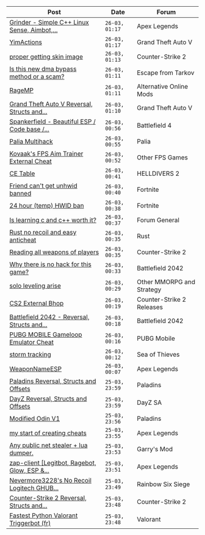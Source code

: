 |Post|Date|Forum|
|----|----|-----|
|[Grinder - Simple C++ Linux Sense, Aimbot,...](https://www.unknowncheats.me/forum/apex-legends/605888-grinder-simple-linux-sense-aimbot-triggerbot.html)|`26-03, 01:17`|Apex Legends|
|[YimActions](https://www.unknowncheats.me/forum/grand-theft-auto-v/626168-yimactions.html)|`26-03, 01:17`|Grand Theft Auto V|
|[proper getting skin image](https://www.unknowncheats.me/forum/counter-strike-2-a/629038-proper-getting-skin-image.html)|`26-03, 01:13`|Counter-Strike 2|
|[Is this new dma bypass method or a scam?](https://www.unknowncheats.me/forum/escape-from-tarkov/628836-dma-bypass-method-scam.html)|`26-03, 01:11`|Escape from Tarkov|
|[RageMP](https://www.unknowncheats.me/forum/alternative-online-mods/628992-ragemp.html)|`26-03, 01:11`|Alternative Online Mods|
|[Grand Theft Auto V Reversal, Structs and...](https://www.unknowncheats.me/forum/grand-theft-auto-v/144028-grand-theft-auto-reversal-structs-offsets.html)|`26-03, 01:10`|Grand Theft Auto V|
|[Spankerfield - Beautiful ESP / Code base /...](https://www.unknowncheats.me/forum/battlefield-4-a/493695-spankerfield-beautiful-esp-code-base-clean-screenshots.html)|`26-03, 00:56`|Battlefield 4|
|[Palia Multihack](https://www.unknowncheats.me/forum/palia/596326-palia-multihack.html)|`26-03, 00:55`|Palia|
|[Kovaak's FPS Aim Trainer External Cheat](https://www.unknowncheats.me/forum/other-fps-games/595259-kovaaks-fps-aim-trainer-external-cheat.html)|`26-03, 00:52`|Other FPS Games|
|[CE Table](https://www.unknowncheats.me/forum/helldivers-2-a/628965-ce-table.html)|`26-03, 00:41`|HELLDIVERS 2|
|[Friend can't get unhwid banned](https://www.unknowncheats.me/forum/fortnite/628863-friend-cant-unhwid-banned.html)|`26-03, 00:40`|Fortnite|
|[24 hour (temp) HWID ban](https://www.unknowncheats.me/forum/fortnite/627705-24-hour-temp-hwid-ban.html)|`26-03, 00:38`|Fortnite|
|[Is learning c and c++ worth it?](https://www.unknowncheats.me/forum/forum-general/624800-learning-worth.html)|`26-03, 00:37`|Forum General|
|[Rust no recoil and easy anticheat](https://www.unknowncheats.me/forum/rust/628812-rust-recoil-easy-anticheat.html)|`26-03, 00:35`|Rust|
|[Reading all weapons of players](https://www.unknowncheats.me/forum/counter-strike-2-a/628945-reading-weapons-players.html)|`26-03, 00:35`|Counter-Strike 2|
|[Why there is no hack for this game?](https://www.unknowncheats.me/forum/battlefield-2042-a/597118-hack-game.html)|`26-03, 00:33`|Battlefield 2042|
|[solo leveling arise](https://www.unknowncheats.me/forum/other-mmorpg-and-strategy/628498-solo-leveling-arise.html)|`26-03, 00:29`|Other MMORPG and Strategy|
|[CS2 External Bhop](https://www.unknowncheats.me/forum/counter-strike-2-releases/604580-cs2-external-bhop.html)|`26-03, 00:19`|Counter-Strike 2 Releases|
|[Battlefield 2042 - Reversal, Structs and...](https://www.unknowncheats.me/forum/battlefield-2042-a/467604-battlefield-2042-reversal-structs-offsets.html)|`26-03, 00:18`|Battlefield 2042|
|[PUBG MOBILE Gameloop Emulator Cheat](https://www.unknowncheats.me/forum/pubg-mobile/576303-pubg-mobile-gameloop-emulator-cheat.html)|`26-03, 00:16`|PUBG Mobile|
|[storm tracking](https://www.unknowncheats.me/forum/sea-of-thieves/628691-storm-tracking.html)|`26-03, 00:12`|Sea of Thieves|
|[WeaponNameESP](https://www.unknowncheats.me/forum/apex-legends/628846-weaponnameesp.html)|`26-03, 00:07`|Apex Legends|
|[Paladins Reversal, Structs and Offsets](https://www.unknowncheats.me/forum/paladins/217341-paladins-reversal-structs-offsets.html)|`25-03, 23:59`|Paladins|
|[DayZ Reversal, Structs and Offsets](https://www.unknowncheats.me/forum/dayz-sa/104269-dayz-reversal-structs-offsets.html)|`25-03, 23:59`|DayZ SA|
|[Modified Odin V1](https://www.unknowncheats.me/forum/paladins/585919-modified-odin-v1.html)|`25-03, 23:56`|Paladins|
|[my start of creating cheats](https://www.unknowncheats.me/forum/apex-legends/628975-start-creating-cheats.html)|`25-03, 23:55`|Apex Legends|
|[Any public net stealer + lua dumper.](https://www.unknowncheats.me/forum/garry-s-mod/629018-public-net-stealer-lua-dumper.html)|`25-03, 23:53`|Garry's Mod|
|[zap-client \[Legitbot, Ragebot, Glow, ESP &...](https://www.unknowncheats.me/forum/apex-legends/628823-zap-client-legitbot-ragebot-glow-esp.html)|`25-03, 23:51`|Apex Legends|
|[Nevermore3228's No Recoil Logitech GHUB...](https://www.unknowncheats.me/forum/rainbow-six-siege/628147-nevermore3228s-recoil-logitech-ghub-script-y9s1-updated.html)|`25-03, 23:49`|Rainbow Six Siege|
|[Counter-Strike 2 Reversal, Structs and...](https://www.unknowncheats.me/forum/counter-strike-2-a/576077-counter-strike-2-reversal-structs-offsets.html)|`25-03, 23:48`|Counter-Strike 2|
|[Fastest Python Valorant Triggerbot (fr)](https://www.unknowncheats.me/forum/valorant/612762-fastest-python-valorant-triggerbot-fr.html)|`25-03, 23:48`|Valorant|
